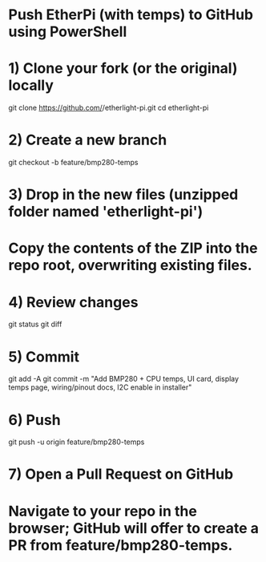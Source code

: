 # Push EtherPi (with temps) to GitHub using PowerShell

# 1) Clone your fork (or the original) locally
git clone https://github.com/<you>/etherlight-pi.git
cd etherlight-pi

# 2) Create a new branch
git checkout -b feature/bmp280-temps

# 3) Drop in the new files (unzipped folder named 'etherlight-pi')
# Copy the contents of the ZIP into the repo root, overwriting existing files.

# 4) Review changes
git status
git diff

# 5) Commit
git add -A
git commit -m "Add BMP280 + CPU temps, UI card, display temps page, wiring/pinout docs, I2C enable in installer"

# 6) Push
git push -u origin feature/bmp280-temps

# 7) Open a Pull Request on GitHub
# Navigate to your repo in the browser; GitHub will offer to create a PR from feature/bmp280-temps.
